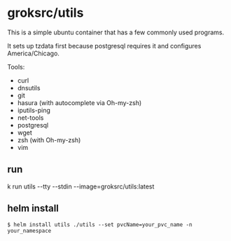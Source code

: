 # groksrc/utils

This is a simple ubuntu container that has a few commonly used programs.

It sets up tzdata first because postgresql requires it and configures America/Chicago.

Tools:
* curl
* dnsutils
* git
* hasura (with autocomplete via Oh-my-zsh)
* iputils-ping
* net-tools
* postgresql
* wget
* zsh (with Oh-my-zsh)
* vim

## run
k run utils --tty --stdin --image=groksrc/utils:latest

## helm install

```
$ helm install utils ./utils --set pvcName=your_pvc_name -n your_namespace
```

